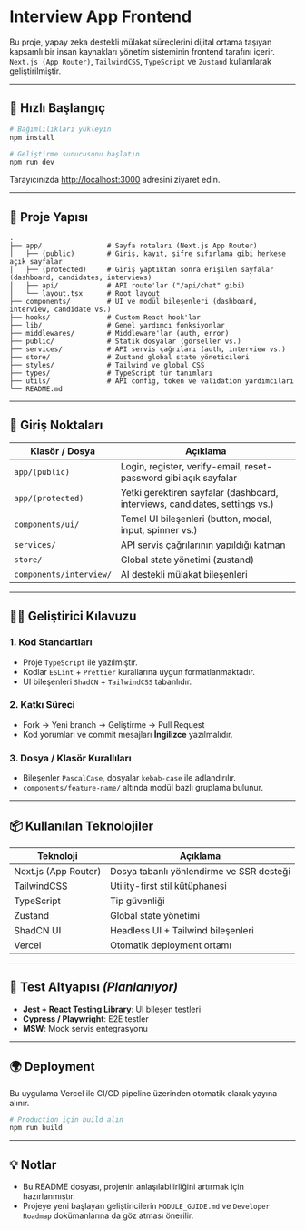 # Interview App Frontend

Bu proje, yapay zeka destekli mülakat süreçlerini dijital ortama taşıyan kapsamlı bir insan kaynakları yönetim sisteminin frontend tarafını içerir. `Next.js (App Router)`, `TailwindCSS`, `TypeScript` ve `Zustand` kullanılarak geliştirilmiştir.

---

## 🚀 Hızlı Başlangıç

```bash
# Bağımlılıkları yükleyin
npm install

# Geliştirme sunucusunu başlatın
npm run dev
```

Tarayıcınızda [http://localhost:3000](http://localhost:3000) adresini ziyaret edin.

---

## 🧱 Proje Yapısı

```
.
├── app/                # Sayfa rotaları (Next.js App Router)
│   ├── (public)        # Giriş, kayıt, şifre sıfırlama gibi herkese açık sayfalar
│   ├── (protected)     # Giriş yaptıktan sonra erişilen sayfalar (dashboard, candidates, interviews)
│   ├── api/            # API route'lar ("/api/chat" gibi)
│   └── layout.tsx      # Root layout
├── components/         # UI ve modül bileşenleri (dashboard, interview, candidate vs.)
├── hooks/              # Custom React hook'lar
├── lib/                # Genel yardımcı fonksiyonlar
├── middlewares/        # Middleware'lar (auth, error)
├── public/             # Statik dosyalar (görseller vs.)
├── services/           # API servis çağrıları (auth, interview vs.)
├── store/              # Zustand global state yöneticileri
├── styles/             # Tailwind ve global CSS
├── types/              # TypeScript tür tanımları
├── utils/              # API config, token ve validation yardımcıları
└── README.md
```

---

## 🔑 Giriş Noktaları

| Klasör / Dosya | Açıklama |
|----------------|------------|
| `app/(public)` | Login, register, verify-email, reset-password gibi açık sayfalar |
| `app/(protected)` | Yetki gerektiren sayfalar (dashboard, interviews, candidates, settings vs.) |
| `components/ui/` | Temel UI bileşenleri (button, modal, input, spinner vs.) |
| `services/` | API servis çağrılarının yapıldığı katman |
| `store/` | Global state yönetimi (zustand) |
| `components/interview/` | AI destekli mülakat bileşenleri |

---

## 👨‍💼 Geliştirici Kılavuzu

### 1. Kod Standartları
- Proje `TypeScript` ile yazılmıştır.
- Kodlar `ESLint` + `Prettier` kurallarına uygun formatlanmaktadır.
- UI bileşenleri `ShadCN` + `TailwindCSS` tabanlıdır.

### 2. Katkı Süreci
- Fork → Yeni branch → Geliştirme → Pull Request
- Kod yorumları ve commit mesajları **İngilizce** yazılmalıdır.

### 3. Dosya / Klasör Kurallıları
- Bileşenler `PascalCase`, dosyalar `kebab-case` ile adlandırılır.
- `components/feature-name/` altında modül bazlı gruplama bulunur.

---

## 📦 Kullanılan Teknolojiler

| Teknoloji | Açıklama |
|-----------|----------|
| Next.js (App Router) | Dosya tabanlı yönlendirme ve SSR desteği |
| TailwindCSS | Utility-first stil kütüphanesi |
| TypeScript | Tip güvenliği |
| Zustand | Global state yönetimi |
| ShadCN UI | Headless UI + Tailwind bileşenleri |
| Vercel | Otomatik deployment ortamı |

---

## 🔮 Test Altyapısı _(Planlanıyor)_

- **Jest + React Testing Library**: UI bileşen testleri
- **Cypress / Playwright**: E2E testler
- **MSW**: Mock servis entegrasyonu

---

## 🌍 Deployment

Bu uygulama Vercel ile CI/CD pipeline üzerinden otomatik olarak yayına alınır.

```bash
# Production için build alın
npm run build
```

---

## 💡 Notlar
- Bu README dosyası, projenin anlaşılabilirliğini artırmak için hazırlanmıştır.
- Projeye yeni başlayan geliştiricilerin `MODULE_GUIDE.md` ve `Developer Roadmap` dokümanlarına da göz atması önerilir.

